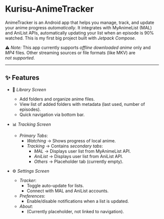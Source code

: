 # Kurisu-AnimeTracker
AnimeTracker is an Android app that helps you manage, track, and update your anime progress *automatically*. It integrates with MyAnimeList (MAL) and AniList APIs, automatically updating your list when an episode is 90% watched.
This is my first big project built with *Jetpack Compose*.

⚠ *Note:* This app currently supports *offline downloaded anime* only and *MP4* files. Other streaming sources or file formats (like MKV) are *not supported*.

---

## ✨ Features
- 📂 *Library Screen*  
  - Add folders and organize anime files.  
  - View list of added folders with metadata (last used, number of episodes).  
  - Quick navigation via bottom bar.  

- 📊 *Tracking Screen*  
  - *Primary Tabs*:  
    - *Watching* → Shows progress of local anime.
    - *Tracking* → Contains *secondary tabs*:  
      - *MAL* → Displays user list from MyAnimeList API.  
      - *AniList* → Displays user list from AniList API.  
      - *Others* → Placeholder tab (currently empty).  

- ⚙ *Settings Screen*  
  - *Tracker*:  
    - Toggle auto-update for lists.  
    - Connect with MAL and AniList accounts.  
  - *Preferences*:  
    - Enable/disable notifications when a list is updated.  
  - *About*:  
    - (Currently placeholder, not linked to navigation).  
